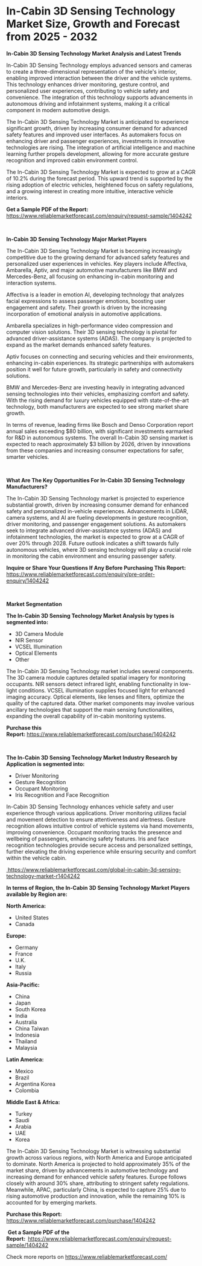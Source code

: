 <p><h1>In-Cabin 3D Sensing Technology Market Size, Growth and Forecast from 2025 - 2032</h1></p><p><strong>In-Cabin 3D Sensing Technology Market Analysis and Latest Trends</strong></p>
<p><p>In-Cabin 3D Sensing Technology employs advanced sensors and cameras to create a three-dimensional representation of the vehicle's interior, enabling improved interaction between the driver and the vehicle systems. This technology enhances driver monitoring, gesture control, and personalized user experiences, contributing to vehicle safety and convenience. The integration of this technology supports advancements in autonomous driving and infotainment systems, making it a critical component in modern automotive design.</p><p>The In-Cabin 3D Sensing Technology Market is anticipated to experience significant growth, driven by increasing consumer demand for advanced safety features and improved user interfaces. As automakers focus on enhancing driver and passenger experiences, investments in innovative technologies are rising. The integration of artificial intelligence and machine learning further propels development, allowing for more accurate gesture recognition and improved cabin environment control.</p><p>The In-Cabin 3D Sensing Technology Market is expected to grow at a CAGR of 10.2% during the forecast period. This upward trend is supported by the rising adoption of electric vehicles, heightened focus on safety regulations, and a growing interest in creating more intuitive, interactive vehicle interiors.</p></p>
<p><strong>Get a Sample PDF of the Report:&nbsp;</strong> <a href="https://www.reliablemarketforecast.com/enquiry/request-sample/1404242?utm_campaign=2015&utm_medium=2&utm_source=Github&utm_content=ia&utm_term=13012025&utm_id=in-cabin-3d-sensing-technology">https://www.reliablemarketforecast.com/enquiry/request-sample/1404242</a></p>
<p>&nbsp;</p>
<p><strong>In-Cabin 3D Sensing Technology Major Market Players</strong></p>
<p><p>The In-Cabin 3D Sensing Technology Market is becoming increasingly competitive due to the growing demand for advanced safety features and personalized user experiences in vehicles. Key players include Affectiva, Ambarella, Aptiv, and major automotive manufacturers like BMW and Mercedes-Benz, all focusing on enhancing in-cabin monitoring and interaction systems.</p><p>Affectiva is a leader in emotion AI, developing technology that analyzes facial expressions to assess passenger emotions, boosting user engagement and safety. Their growth is driven by the increasing incorporation of emotional analysis in automotive applications.</p><p>Ambarella specializes in high-performance video compression and computer vision solutions. Their 3D sensing technology is pivotal for advanced driver-assistance systems (ADAS). The company is projected to expand as the market demands enhanced safety features.</p><p>Aptiv focuses on connecting and securing vehicles and their environments, enhancing in-cabin experiences. Its strategic partnerships with automakers position it well for future growth, particularly in safety and connectivity solutions.</p><p>BMW and Mercedes-Benz are investing heavily in integrating advanced sensing technologies into their vehicles, emphasizing comfort and safety. With the rising demand for luxury vehicles equipped with state-of-the-art technology, both manufacturers are expected to see strong market share growth.</p><p>In terms of revenue, leading firms like Bosch and Denso Corporation report annual sales exceeding $80 billion, with significant investments earmarked for R&D in autonomous systems. The overall In-Cabin 3D sensing market is expected to reach approximately $3 billion by 2026, driven by innovations from these companies and increasing consumer expectations for safer, smarter vehicles.</p></p>
<p>&nbsp;</p>
<p><strong>What Are The Key Opportunities For In-Cabin 3D Sensing Technology Manufacturers?</strong></p>
<p><p>The In-Cabin 3D Sensing Technology market is projected to experience substantial growth, driven by increasing consumer demand for enhanced safety and personalized in-vehicle experiences. Advancements in LiDAR, camera systems, and AI are fueling developments in gesture recognition, driver monitoring, and passenger engagement solutions. As automakers seek to integrate advanced driver-assistance systems (ADAS) and infotainment technologies, the market is expected to grow at a CAGR of over 20% through 2028. Future outlook indicates a shift towards fully autonomous vehicles, where 3D sensing technology will play a crucial role in monitoring the cabin environment and ensuring passenger safety.</p></p>
<p><strong>Inquire or Share Your Questions If Any Before Purchasing This Report:</strong> <a href="https://www.reliablemarketforecast.com/enquiry/pre-order-enquiry/1404242?utm_campaign=2015&utm_medium=2&utm_source=Github&utm_content=ia&utm_term=13012025&utm_id=in-cabin-3d-sensing-technology">https://www.reliablemarketforecast.com/enquiry/pre-order-enquiry/1404242</a></p>
<p>&nbsp;</p>
<p><strong>Market Segmentation</strong></p>
<p><strong>The In-Cabin 3D Sensing Technology Market Analysis by types is segmented into:</strong></p>
<p><ul><li>3D Camera Module</li><li>NIR Sensor</li><li>VCSEL Illumination</li><li>Optical Elements</li><li>Other</li></ul></p>
<p><p>The In-Cabin 3D Sensing Technology market includes several components. The 3D camera module captures detailed spatial imagery for monitoring occupants. NIR sensors detect infrared light, enabling functionality in low-light conditions. VCSEL illumination supplies focused light for enhanced imaging accuracy. Optical elements, like lenses and filters, optimize the quality of the captured data. Other market components may involve various ancillary technologies that support the main sensing functionalities, expanding the overall capability of in-cabin monitoring systems.</p></p>
<p><strong>Purchase this Report:&nbsp;</strong><a href="https://www.reliablemarketforecast.com/purchase/1404242?utm_campaign=2015&utm_medium=2&utm_source=Github&utm_content=ia&utm_term=13012025&utm_id=in-cabin-3d-sensing-technology">https://www.reliablemarketforecast.com/purchase/1404242</a></p>
<p>&nbsp;</p>
<p><strong>The In-Cabin 3D Sensing Technology Market Industry Research by Application is segmented into:</strong></p>
<p><ul><li>Driver Monitoring</li><li>Gesture Recognition</li><li>Occupant Monitoring</li><li>Iris Recognition and Face Recognition</li></ul></p>
<p><p>In-Cabin 3D Sensing Technology enhances vehicle safety and user experience through various applications. Driver monitoring utilizes facial and movement detection to ensure attentiveness and alertness. Gesture recognition allows intuitive control of vehicle systems via hand movements, improving convenience. Occupant monitoring tracks the presence and wellbeing of passengers, enhancing safety features. Iris and face recognition technologies provide secure access and personalized settings, further elevating the driving experience while ensuring security and comfort within the vehicle cabin.</p></p>
<p><a href="https://www.reliablemarketforecast.com/global-in-cabin-3d-sensing-technology-market-r1404242?utm_campaign=2015&utm_medium=2&utm_source=Github&utm_content=ia&utm_term=13012025&utm_id=in-cabin-3d-sensing-technology">&nbsp;https://www.reliablemarketforecast.com/global-in-cabin-3d-sensing-technology-market-r1404242</a></p>
<p><strong>In terms of Region, the In-Cabin 3D Sensing Technology Market Players available by Region are:</strong></p>
<p>
    <p> <strong> North America: </strong>
        <ul>
            <li>United States</li>
            <li>Canada</li>
        </ul>
        </p> 
    <p> <strong> Europe: </strong>
        <ul>
            <li>Germany</li>
            <li>France</li>
            <li>U.K.</li>
            <li>Italy</li>
            <li>Russia</li>
        </ul>
        </p> 
    <p> <strong> Asia-Pacific: </strong>
        <ul>
            <li>China</li>
            <li>Japan</li>
            <li>South Korea</li>
            <li>India</li>
            <li>Australia</li>
            <li>China Taiwan</li>
            <li>Indonesia</li>
            <li>Thailand</li>
            <li>Malaysia</li>
        </ul>
        </p> 
    <p> <strong> Latin America: </strong>
        <ul>
            <li>Mexico</li>
            <li>Brazil</li>
            <li>Argentina Korea</li>
            <li>Colombia</li>
        </ul>
        </p> 
    <p> <strong> Middle East & Africa: </strong>
        <ul>
            <li>Turkey</li>
            <li>Saudi</li>
            <li>Arabia</li>
            <li>UAE</li>
            <li>Korea</li>
        </ul>
    </p>
    </p>
<p><p>The In-Cabin 3D Sensing Technology Market is witnessing substantial growth across various regions, with North America and Europe anticipated to dominate. North America is projected to hold approximately 35% of the market share, driven by advancements in automotive technology and increasing demand for enhanced vehicle safety features. Europe follows closely with around 30% share, attributing to stringent safety regulations. Meanwhile, APAC, particularly China, is expected to capture 25% due to rising automotive production and innovation, while the remaining 10% is accounted for by emerging markets.</p></p>
<p><strong>Purchase this Report: </strong><a href="https://www.reliablemarketforecast.com/purchase/1404242?utm_campaign=2015&utm_medium=2&utm_source=Github&utm_content=ia&utm_term=13012025&utm_id=in-cabin-3d-sensing-technology">https://www.reliablemarketforecast.com/purchase/1404242</a></p>
<p>&nbsp;<strong>Get a Sample PDF of the Report:&nbsp;&nbsp;</strong><a href="https://www.reliablemarketforecast.com/enquiry/request-sample/1404242?utm_campaign=2015&utm_medium=2&utm_source=Github&utm_content=ia&utm_term=13012025&utm_id=in-cabin-3d-sensing-technology">https://www.reliablemarketforecast.com/enquiry/request-sample/1404242</a></p>
<p><strong></strong></p>
<p>Check more reports on <a href="https://www.reliablemarketforecast.com/?utm_campaign=2015&utm_medium=2&utm_source=Github&utm_content=ia&utm_term=13012025&utm_id=in-cabin-3d-sensing-technology">https://www.reliablemarketforecast.com/</a></p>
